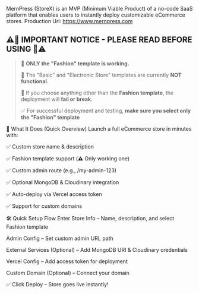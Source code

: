 MernPress (StoreX) is an MVP (Minimum Viable Product) of a no-code SaaS platform that enables users to instantly deploy customizable eCommerce stores. Production Url: https://www.mernpress.com

## ⚠️🚨 IMPORTANT NOTICE - PLEASE READ BEFORE USING 🚨⚠️

> 🔴 **ONLY the "Fashion" template is working.**
>
> 🛑 The "Basic" and "Electronic Store" templates are currently **NOT functional**.
>
> 🧪 If you choose anything other than the **Fashion template**, the deployment will **fail or break**.
>
> ✅ For successful deployment and testing, **make sure you select only the "Fashion" template**

🚀 What It Does (Quick Overview)
Launch a full eCommerce store in minutes with:

✅ Custom store name & description

✅ Fashion template support (⚠️ Only working one)

✅ Custom admin route (e.g., /my-admin-123)

✅ Optional MongoDB & Cloudinary integration

✅ Auto-deploy via Vercel access token

✅ Support for custom domains

🛠️ Quick Setup Flow
Enter Store Info – Name, description, and select Fashion template

Admin Config – Set custom admin URL path

External Services (Optional) – Add MongoDB URI & Cloudinary credentials

Vercel Config – Add access token for deployment

Custom Domain (Optional) – Connect your domain

✅ Click Deploy – Store goes live instantly!

